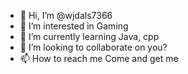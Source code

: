 - 👋 Hi, I’m @wjdals7366
- 👀 I’m interested in Gaming
- 🌱 I’m currently learning Java, cpp
- 💞️ I’m looking to collaborate on you?
- 📫 How to reach me Come and get me

<!---
wjdals7366/wjdals7366 is a ✨ special ✨ repository because its `README.md` (this file) appears on your GitHub profile.
You can click the Preview link to take a look at your changes.
--->
